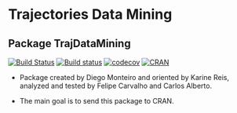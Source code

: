 # Trajectories Data Mining

## Package TrajDataMining

[![Build Status](https://travis-ci.org/OldLipe/TrajDataMining.svg?branch=master)](https://travis-ci.org/OldLipe/TrajDataMining) [![Build status](https://ci.appveyor.com/api/projects/status/ju00sfseys8kbtsj/branch/master?svg=true)](https://ci.appveyor.com/project/OldLipe/trajdatamining/branch/master)
[![codecov](https://codecov.io/gh/OldLipe/TrajDataMining/branch/master/graph/badge.svg)](https://codecov.io/gh/OldLipe/TrajDataMining)
[![CRAN](http://www.r-pkg.org/badges/version/TrajDataMining)](http://cran.rstudio.com/package=TrajDataMining)






- Package created by Diego Monteiro and oriented by Karine Reis, analyzed and tested by Felipe Carvalho and Carlos Alberto.

- The main goal is to send this package to CRAN.



